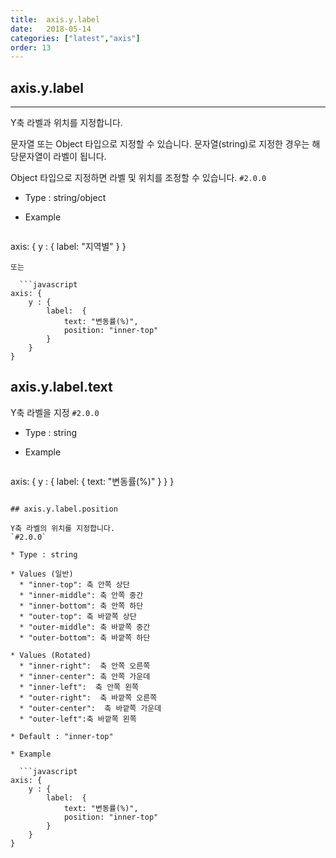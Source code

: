```yaml
---
title:  axis.y.label
date:   2018-05-14
categories: ["latest","axis"]
order: 13
---
```


## axis.y.label
---

Y축 라벨과 위치를 지정합니다.

문자열 또는 Object 타입으로 지정할 수 있습니다. 문자열(string)로 지정한 경우는 해당문자열이 라벨이 됩니다.

Object 타입으로 지정하면 라벨 및 위치를 조정할 수 있습니다.
`#2.0.0`

* Type : string/object

* Example

  ```javascript
axis: {
	y : {
		label: "지역별"
	}
}
```
또는

  ```javascript
axis: {
	y : {
		label:  {
			text: "변동률(%)",
			position: "inner-top"
		}
	}
}
```

## axis.y.label.text

Y축 라벨을 지정
`#2.0.0`

* Type : string

* Example

  ```javascript
axis: {
	y : {
		label:  {
			text: "변동률(%)"
		}
	}
}
```

## axis.y.label.position

Y축 라벨의 위치를 지정합니다.
`#2.0.0`

* Type : string

* Values (일반)
  * "inner-top": 축 안쪽 상단
  * "inner-middle": 축 안쪽 중간
  * "inner-bottom": 축 안쪽 하단
  * "outer-top": 축 바깥쪽 상단
  * "outer-middle": 축 바깥쪽 중간
  * "outer-bottom": 축 바깥쪽 하단

* Values (Rotated)
  * "inner-right":  축 안쪽 오른쪽
  * "inner-center": 축 안쪽 가운데
  * "inner-left":  축 안쪽 왼쪽
  * "outer-right":  축 바깥쪽 오른쪽
  * "outer-center":  축 바깥쪽 가운데
  * "outer-left":축 바깥쪽 왼쪽

* Default : "inner-top"

* Example

  ```javascript
axis: {
	y : {
		label:  {
			text: "변동률(%)",
			position: "inner-top"
		}
	}
}
```
